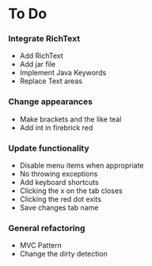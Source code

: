 # To Do

### Integrate RichText
* Add RichText
* Add jar file
* Implement Java Keywords
* Replace Text areas

### Change appearances
* Make brackets and the like teal
* Add int in firebrick red

### Update functionality
* Disable menu items when appropriate
* No throwing exceptions
* Add keyboard shortcuts
* Clicking the x on the tab closes
* Clicking the red dot exits
* Save changes tab name

### General refactoring
* MVC Pattern
* Change the dirty detection